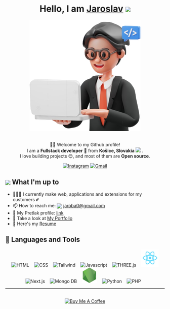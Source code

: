 <div align="center">
    <h1>Hello, I am <a href="https://www.jaroslav.website/" target="_blank">Jaroslav</a> <img
            src="https://media.giphy.com/media/hvRJCLFzcasrR4ia7z/giphy.gif" width="32"></h1>
    <img alt="Developer Pic"
        src="./hero.png" width="350"/>
    <br/><br/>
    <p>🙏🏻 Welcome to my Github profile!<br />
        I am a <b>Fullstack developer</b> 🚀 from <b>Košice, Slovakia</b> <img
            src="https://cdn-icons-png.flaticon.com/512/197/197592.png" width="14" /> .<br />
        I love building projects 😍, and most of them are <b>Open source</b>. </p>
    <div>
        <a href="https://www.instagram.com/jaroslav_barabas/" target="_blank"><img alt="Instagram"
                src="https://img.shields.io/badge/Instagram-E4405F?style=for-the-badge&logo=instagram&logoColor=white" /></a>
        <a href="mailto:jaroba0@gmail.com" target="_blank"><img alt="Gmail"
                src="https://img.shields.io/badge/-Gmail-D14836?style=for-the-badge&logo=Gmail&logoColor=white" /></a>
    </div>
</div>

<div>
    <div>
        <h2><img align="center"
                src="https://emojis.slackmojis.com/emojis/images/1584726375/8272/blob-cool.gif?1584726375" width="28" />
            What I'm up to</h2>
        <ul>
            <li> 👨🏻‍💻 I currently make web, applications and extensions for my customers 💕</li>
            <li>📫 How to reach me: <img align="center"
                    src="https://emojis.slackmojis.com/emojis/images/1450319444/38/gmail.png?1450319444" width="17" />
                <a href="mailto:jaroba0@gmail.com" target="_blank">jaroba0@gmail.com</a></li>
            <li >🚀 My Pretlak profile: <a href="https://pretlak.com/freelancers/detail/gxSZK3AFy" target="_blank">link</a>  </li>
            <li>👀 Take a look at <a href="https://www.jaroslav-portfolio.eu/" target="_blank">My Portfolio</a></li>
            <li>📄 Here's my <a href="./ZivotopisBarabas-new.pdf" target="_blank">Resume</a></li>
        </ul>
    </div>
    <div>
        <h2>🧰 Languages and Tools</h2>
        <p align="center">
            <img src="https://upload.wikimedia.org/wikipedia/commons/6/61/HTML5_logo_and_wordmark.svg" alt="HTML"
                width="48" />&nbsp;&nbsp;&nbsp
            <img src="https://upload.wikimedia.org/wikipedia/commons/d/d5/CSS3_logo_and_wordmark.svg" alt="CSS"
                width="35" />&nbsp;&nbsp;&nbsp
                <img src="https://codekitapp.com/images/help/free-tailwind-icon@2x.png" alt="Tailwind"
                width="48" />&nbsp;&nbsp;&nbsp
            <img src="https://upload.wikimedia.org/wikipedia/commons/9/99/Unofficial_JavaScript_logo_2.svg" width="48"
                alt="Javascript" />&nbsp;&nbsp;&nbsp
                <img src="https://encrypted-tbn0.gstatic.com/images?q=tbn:ANd9GcSkde9T9ZR4wkg8Bm0A8TGaxhZ-sFyuEE6SZg&s" width="48"
                alt="THREE.js" />&nbsp;&nbsp;&nbsp
            <img src="https://raw.githubusercontent.com/github/explore/80688e429a7d4ef2fca1e82350fe8e3517d3494d/topics/react/react.png"
                alt="React.js" width="55" />
                <img src="https://encrypted-tbn0.gstatic.com/images?q=tbn:ANd9GcR2quKRX2nRdpil6la8wQNSyyPWo9rJ5PyAuA&s" width="48"
                alt="Next.js" />&nbsp;&nbsp;&nbsp
            <img src="https://avatars1.githubusercontent.com/u/45120?s=200&v=4" alt="Mongo DB"
                width="48" />&nbsp;&nbsp;&nbsp
            <img src="https://raw.githubusercontent.com/github/explore/80688e429a7d4ef2fca1e82350fe8e3517d3494d/topics/nodejs/nodejs.png"
                alt="Node.js" width="48" />&nbsp;&nbsp;&nbsp
            <img src="https://upload.wikimedia.org/wikipedia/commons/c/c3/Python-logo-notext.svg" alt="Python"
                width="48" />&nbsp;&nbsp;&nbsp
                <img src="https://upload.wikimedia.org/wikipedia/commons/thumb/2/27/PHP-logo.svg/640px-PHP-logo.svg.png" alt="PHP"
                width="48" />&nbsp;&nbsp;&nbsp
        </p>
    </div>
</div>

<hr />
</br>
<div align="center">
    <a href="https://buymeacoffee.com/jaroba0y
    " target="_blank"><img
            src="https://cdn.buymeacoffee.com/buttons/default-red.png" alt="Buy Me A Coffee" width="200"></a>
</div>
